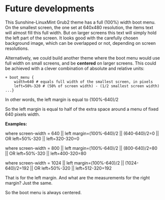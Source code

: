# Future developments
This Sunshine-LinuxMint Grub2 theme has a full (100%) width boot menu. On the smallest screen, the one set at 640x480 resolution, the items text will almost fill this full width. But on larger screens this text will simply hold the left part of the screen. It looks good with the carefully chosen background image, which can be overlapped or not, depending on screen resolutions.

Alternatively, we could build another theme where the boot menu would use full width on small screens, and be **centered** on larger screens. This could be achieved with a clever combination of absolute and relative units:
```
+ boot_menu {
	width=640 # equals full width of the smallest screen, in pixels
	left=50%-320 # (50% of screen width) - (1/2 smallest screen width)
...}
```  
In other words, the left margin is equal to (100%-640)/2

So the left margin is equal to half of the extra space around a menu of fixed 640 pixels width.

**Examples:**

where screen-width = 640 || left margin=(100%-640)/2 || (640-640)/2=0 || OR left=50%-320 || left=320-320=0

where screen-width = 800 || left margin=(100%-640)/2 || (800-640)/2=80 || OR left=50%-320 || left=400-320=80

where screen-width = 1024 || left margin=(100%-640)/2 || (1024-640)/2=192 || OR left=50%-320 || left=512-320=192

That is for the left margin.
And what are the measurements for the right margin? Just the same.

So the boot menu is always centered.
